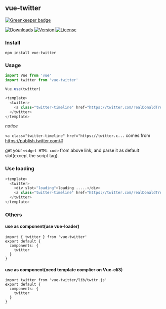 ## vue-twitter

[![Greenkeeper badge](https://badges.greenkeeper.io/chiaweilee/vue-twitter.svg)](https://greenkeeper.io/)

<a href="https://npmcharts.com/compare/vue-twitter?minimal=true"><img src="https://img.shields.io/npm/dm/vue-twitter.svg" alt="Downloads"></a>
<a href="https://www.npmjs.com/package/vue-twitter"><img src="https://img.shields.io/npm/v/vue-twitter.svg" alt="Version"></a>
<a href="https://www.npmjs.com/package/vue-twitter"><img src="https://img.shields.io/npm/l/vue-twitter.svg" alt="License"></a>

### Install

```
npm install vue-twitter
```

### Usage

```js
import Vue from 'vue'
import twitter from 'vue-twitter'

Vue.use(twitter)
```

```vue.js
<template>
  <twitter>
    <a class="twitter-timeline" href="https://twitter.com/realDonaldTrump?ref_src=twsrc%5Etfw">Tweets by realDonaldTrump</a>
  </twitter>
</template>
```

*notice*

`<a class="twitter-timeline" href="https://twitter.c...` comes from https://publish.twitter.com/#

get your `widget HTML code` from above link, and parse it as default slot(except the script tag).

### Use loading

```vue.js
<template>
  <twitter>
    <div slot="loading">loading .....</div>
    <a class="twitter-timeline" href="https://twitter.com/realDonaldTrump?ref_src=twsrc%5Etfw">Tweets by realDonaldTrump</a>
  </twitter>
</template>
```

### Others

#### use as component(use vue-loader)

```
import { twitter } from 'vue-twitter'
export default {
  components: {
    twitter
  }
}
```

#### use as component(need template complier on Vue-cli3)

```
import twitter from 'vue-twitter/lib/twttr.js'
export default {
  components: {
    twitter
  }
}
```
